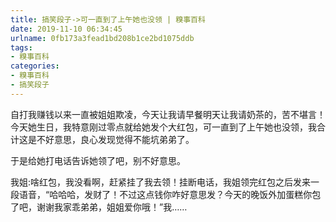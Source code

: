 ```yaml
---
title: 搞笑段子->可一直到了上午她也没领 | 糗事百科
date: 2019-11-10 06:34:45
urlname: 0fb173a3fead1bd208b1ce2bd1075ddb
tags: 
- 糗事百科
categories:
- 糗事百科
- 搞笑段子
---
```

自打我赚钱以来一直被姐姐欺凌，今天让我请早餐明天让我请奶茶的，苦不堪言！今天她生日，我特意刚过零点就给她发个大红包，可一直到了上午她也没领，我合计这是不好意思，良心发现觉得不能坑弟弟了。

于是给她打电话告诉她领了吧，别不好意思。

我姐:啥红包，我没看啊，赶紧挂了我去领！挂断电话，我姐领完红包之后发来一段语音，“哈哈哈，发财了！不过这点钱你咋好意思发？今天的晚饭外加蛋糕你包了吧，谢谢我家乖弟弟，姐姐爱你哦！”我……


